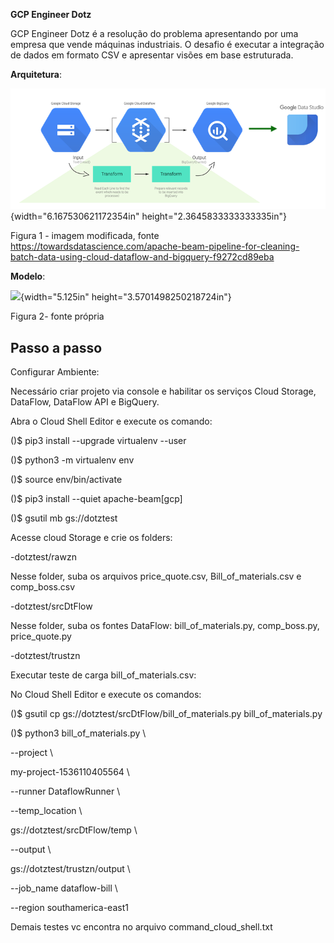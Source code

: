 **GCP Engineer Dotz**

GCP Engineer Dotz é a resolução do problema apresentando por uma empresa
que vende máquinas industriais. O desafio é executar a integração de
dados em formato CSV e apresentar visões em base estruturada.

**Arquitetura**:  

![](https://github.com/khaledmar/gcpengineerdotz/blob/main/mdMediaFolder/media/image1.png){width="6.167530621172354in"
height="2.3645833333333335in"}

Figura 1 - imagem modificada, fonte
https://towardsdatascience.com/apache-beam-pipeline-for-cleaning-batch-data-using-cloud-dataflow-and-bigquery-f9272cd89eba

**Modelo**:

![](mdMediaFolder\media\image2.emf){width="5.125in"
height="3.5701498250218724in"}

Figura 2- fonte própria

## Passo a passo

Configurar Ambiente:

Necessário criar projeto via console e habilitar os serviços Cloud
Storage, DataFlow, DataFlow API e BigQuery.

Abra o Cloud Shell Editor e execute os comando:

()\$ pip3 install \--upgrade virtualenv \--user

()\$ python3 -m virtualenv env

()\$ source env/bin/activate

()\$ pip3 install \--quiet apache-beam\[gcp\]

()\$ gsutil mb gs://dotztest

Acesse cloud Storage e crie os folders:

-dotztest/rawzn

Nesse folder, suba os arquivos price_quote.csv, Bill_of_materials.csv e
comp_boss.csv

-dotztest/srcDtFlow

Nesse folder, suba os fontes DataFlow: bill_of_materials.py,
comp_boss.py, price_quote.py

-dotztest/trustzn

Executar teste de carga bill_of_materials.csv:

No Cloud Shell Editor e execute os comandos:

()\$ gsutil cp gs://dotztest/srcDtFlow/bill_of_materials.py
bill_of_materials.py

()\$ python3 bill_of_materials.py \\

\--project \\

my-project-1536110405564 \\

\--runner DataflowRunner \\

\--temp_location \\

gs://dotztest/srcDtFlow/temp \\

\--output \\

gs://dotztest/trustzn/output \\

\--job_name dataflow-bill \\

\--region southamerica-east1

Demais testes vc encontra no arquivo command_cloud_shell.txt
